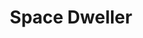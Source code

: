 ---
title: Space Dweller
slug : dweller
description: 'Stel je voor dat een reis naar de planeet Mars niet veel meer om het lijf zou hebben dan een intercontinentale vlucht zoals we die nu al op aarde kennen. Hoe zou je deze reis dan promoten?'
type: intern
members:
    - name : Jonas Dermul
      major: Crossmedia-ontwerp
      minor: Graphic Design
      academic-year: 2de jaar
thumbnail:
    url: thumbnail.jpg
    alt: ""
    height: 1
    width: 1
    text-color: "482545"
    background-color: "482545"
media:
    - url : balk-logo.png
      type: image
    - url : balk-logo2.png
      type: image
      text: De campagne vertrekt vanuit het ontwerp van het logo. Een goed logo is eenvoudig te reproduceren en in dit geval moest er goed gelet worden op een evenwicht tussen het woordmerk en het beeldmerk of symbool.
    - url : balk-visual-poster.png
      type: image
      text: Voor de poster werd een opvallende visual ontworpen om als blikvanger te gebruiken.
    - url : balk-poster.png
      type: image
      text: Het goed afgewogen en bewust beperkt gehouden kleurenpalet zorgt voor visuele binding tussen alle elementen in de campagne
    - url : balk-visual-buswrap.png
      type: image
    - url : balk-buswrap.png
      type: image
created: 20/01/2017
order: 11
---